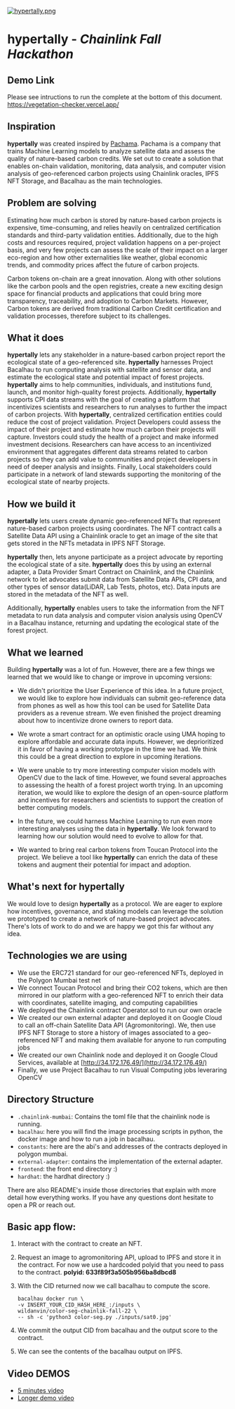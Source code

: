 [![hypertally.png](https://i.postimg.cc/BbhQf4Ks/hypertally.png)](https://postimg.cc/5QCMwcgk)

# hypertally - _Chainlink Fall Hackathon_

## Demo Link

Please see intructions to run the complete at the bottom of this document.
https://vegetation-checker.vercel.app/

## Inspiration

**hypertally** was created inspired by [Pachama](https://pachama.com/). Pachama is a company that trains Machine Learning models to analyze satellite data and assess the quality of nature-based carbon credits. We set out to create a solution that enables on-chain validation, monitoring, data analysis, and computer vision analysis of geo-referenced carbon projects using Chainlink oracles, IPFS NFT Storage, and Bacalhau as the main technologies.

## Problem are solving

Estimating how much carbon is stored by nature-based carbon projects is expensive, time-consuming, and relies heavily on centralized certification standards and third-party validation entities. Additionally, due to the high costs and resources required, project validation happens on a per-project basis, and very few projects can assess the scale of their impact on a larger eco-region and how other externalities like weather, global economic trends, and commodity prices affect the future of carbon projects.

Carbon tokens on-chain are a great innovation. Along with other solutions like the carbon pools and the open registries, create a new exciting design space for financial products and applications that could bring more transparency, traceability, and adoption to Carbon Markets. However, Carbon tokens are derived from traditional Carbon Credit certification and validation processes, therefore subject to its challenges.

## What it does

**hypertally** lets any stakeholder in a nature-based carbon project report the ecological state of a geo-referenced site. **hypertally** harnesses Project Bacalhau to run computing analysis with satellite and sensor data, and estimate the ecological state and potential impact of forest projects. **hypertally** aims to help communities, individuals, and institutions fund, launch, and monitor high-quality forest projects. Additionally, **hypertally** supports CPI data streams with the goal of creating a platform that incentivizes scientists and researchers to run analyses to further the impact of carbon projects. With **hypertally**, centralized certification entities could reduce the cost of project validation. Project Developers could assess the impact of their project and estimate how much carbon their projects will capture. Investors could study the health of a project and make informed investment decisions. Researchers can have access to an incentivized environment that aggregates different data streams related to carbon projects so they can add value to communities and project developers in need of deeper analysis and insights. Finally, Local stakeholders could participate in a network of land stewards supporting the monitoring of the ecological state of nearby projects.

## How we build it

**hypertally** lets users create dynamic geo-referenced NFTs that represent nature-based carbon projects using coordinates. The NFT contract calls a Satellite Data API using a Chainlink oracle to get an image of the site that gets stored in the NFTs metadata in IPFS NFT Storage.

**hypertally** then, lets anyone participate as a project advocate by reporting the ecological state of a site. **hypertally** does this by using an external adapter, a Data Provider Smart Contract on Chainlink, and the Chainlink network to let advocates submit data from Satellite Data APIs, CPI data, and other types of sensor data(LiDAR, Lab Tests, photos, etc). Data inputs are stored in the metadata of the NFT as well.

Additionally, **hypertally** enables users to take the information from the NFT metadata to run data analysis and computer vision analysis using OpenCV in a Bacalhau instance, returning and updating the ecological state of the forest project.

## What we learned

Building **hypertally** was a lot of fun. However, there are a few things we learned that we would like to change or improve in upcoming versions:

- We didn't prioritize the User Experience of this idea. In a future project, we would like to explore how individuals can submit geo-reference data from phones as well as how this tool can be used for Satellite Data providers as a revenue stream. We even finished the project dreaming about how to incentivize drone owners to report data.

- We wrote a smart contract for an optimistic oracle using UMA hoping to explore affordable and accurate data inputs. However, we deprioritized it in favor of having a working prototype in the time we had. We think this could be a great direction to explore in upcoming iterations.

- We were unable to try more interesting computer vision models with OpenCV due to the lack of time. However, we found several approaches to assessing the health of a forest project worth trying. In an upcoming iteration, we would like to explore the design of an open-source platform and incentives for researchers and scientists to support the creation of better computing models.

- In the future, we could harness Machine Learning to run even more interesting analyses using the data in **hypertally**. We look forward to learning how our solution would need to evolve to allow for that.

- We wanted to bring real carbon tokens from Toucan Protocol into the project. We believe a tool like **hypertally** can enrich the data of these tokens and augment their potential for impact and adoption.

## What's next for hypertally

We would love to design **hypertally** as a protocol. We are eager to explore how incentives, governance, and staking models can leverage the solution we prototyped to create a network of nature-based project advocates. There's lots of work to do and we are happy we got this far without any idea.

## Technologies we are using

- We use the ERC721 standard for our geo-referenced NFTs, deployed in the Polygon Mumbai test net
- We connect Toucan Protocol and bring their CO2 tokens, which are then mirrored in our platform with a geo-referenced NFT to enrich their data with coordinates, satellite imaging, and computing capabilities
- We deployed the Chainlink contract Operator.sol to run our own oracle
- We created our own external adapter and deployed it on Google Cloud to call an off-chain Satellite Data API (Agromonitoring). We, then use IPFS NFT Storage to store a history of images associated to a geo-referenced NFT and making them available for anyone to run computing jobs
- We created our own Chainlink node and deployed it on Google Cloud Services, available at [http://34.172.176.49/](http://34.172.176.49/)
- Finally, we use Project Bacalhau to run Visual Computing jobs leveraring OpenCV

## Directory Structure

- `.chainlink-mumbai`: Contains the toml file that the chainlink node is running.
- `bacalhau`: here you will find the image processing scripts in python, the docker image and how to run a job in bacalhau.
- `constants`: here are the abi's and addresses of the contracts deployed in polygon mumbai.
- `external-adapter`: contains the implementation of the external adapter.
- `frontend`: the front end directory :)
- `hardhat`: the hardhat directory :)

There are also README's inside those directories that explain with more detail how everything works. If you have any questions dont hesitate to open a PR or reach out.

## Basic app flow:

1. Interact with the contract to create an NFT.

2. Request an image to agromonitoring API, upload to IPFS and store it in the contract. For now we use a hardcoded polyid that you need to pass to the contract. **polyid: 633f89f3a505b956ba8dbcd8**
3. With the CID returned now we call bacalhau to compute the score.

   ```
   bacalhau docker run \
   -v INSERT_YOUR_CID_HASH_HERE_:/inputs \
   wildanvin/color-seg-chainlik-fall-22 \
   -- sh -c 'python3 color-seg.py ./inputs/sat0.jpg'
   ```

4. We commit the output CID from bacalhau and the output score to the contract.

5. We can see the contents of the bacalhau output on IPFS.

## Video DEMOS

- [5 minutes video](https://www.youtube.com/watch?v=FGGw_S2Qu4U&t=1s)
- [Longer demo video](https://www.youtube.com/watch?v=OP46g92Ud00)
